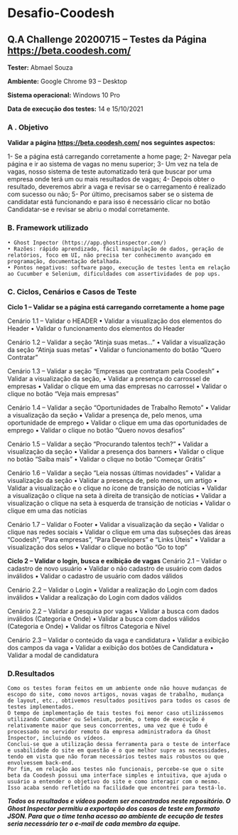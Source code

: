 # Desafio-Coodesh



## Q.A Challenge 20200715 – Testes da Página https://beta.coodesh.com/

**Tester:** Abmael Souza

**Ambiente:** Google Chrome 93 – Desktop 

**Sistema operacional:** Windows 10 Pro 

**Data de execução dos testes:** 14 e 15/10/2021


### A . Objetivo
**Validar a página https://beta.coodesh.com/ nos seguintes aspectos:**

1- Se a página está carregando corretamente a home page;
2- Navegar pela página e ir ao sistema de vagas no menu superior;
3- Um vez na tela de vagas, nosso sistema de teste automatizado terá que buscar por uma empresa onde terá um ou mais resultados de vagas;
4- Depois obter o resultado, deveremos abrir a vaga e revisar se o carregamento é realizado com sucesso ou não;
5- Por último, precisamos saber se o sistema de candidatar está funcionando e para isso é necessário clicar no botão Candidatar-se e revisar se abriu o modal corretamente.


### B. Framework utilizado
    • Ghost Inpector (https://app.ghostinspector.com/)
    • Razões: rápido aprendizado, fácil manipulação de dados, geração de relatórios, foco em UI, não precisa ter conhecimento avançado em programação, documentação detalhada.
    • Pontos negativos: software pago, execução de testes lenta em relação ao Cucumber e Selenium, dificuldades com assertividades de pop ups. 

### C. Ciclos, Cenários e Casos de Teste

**Ciclo 1 – Validar se a página está carregando corretamente a home page**

Cenário 1.1 – Validar o HEADER
    • Validar a visualização dos elementos do Header
    • Validar o funcionamento dos elementos do Header

Cenário 1.2 – Validar a seção “Atinja suas metas...”
    • Validar a visualização da seção “Atinja suas metas”
    • Validar o funcionamento do botão “Quero Contratar”

Cenário 1.3 – Validar a seção “Empresas que contratam pela Coodesh”
    • Validar a visualização da seção, 
    • Validar a presença do carrossel de empresas 
    • Validar o clique em uma das empresas no carrossel
    • Validar o clique no botão “Veja mais empresas”

Cenário 1.4 – Validar a seção “Oportunidades de Trabalho Remoto”
    • Validar a visualização da seção
    • Validar a presença de, pelo menos, uma oportunidade de emprego 
    • Validar o clique em uma das oportunidades de emprego 
    • Validar o clique no botão “Quero novos desafios”

Cenário 1.5 – Validar a seção “Procurando talentos tech?”
    • Validar a visualização da seção
    • Validar a presença dos banners
    • Validar o clique no botão “Saiba mais” 
    • Validar o clique no botão “Começar Grátis”

Cenário 1.6 – Validar a seção “Leia nossas últimas novidades”
    • Validar a visualização da seção
    • Validar a presença de, pelo menos, um artigo
    • Validar a visualização e o clique no ícone de transição de notícias 
    • Validar a visualização o clique na seta à direita de transição de notícias 
    • Validar a visualização o clique na seta à esquerda de transição de notícias 
    • Validar o clique em uma das notícias

Cenário 1.7 – Validar o Footer
    • Validar a visualização da seção
    • Validar o clique nas redes sociais 
    • Validar o clique em uma das subseções das áreas “Coodesh”, “Para empresas”, “Para Developers” e “Links Úteis”
    • Validar a visualização dos selos 
    • Validar o clique no botão “Go to top”


**Ciclo 2 – Validar o login, busca e exibição de vagas**
Cenário 2.1 – Validar o cadastro de novo usuário
    • Validar o não cadastro de usuário com dados inválidos
    • Validar o cadastro de usuário com dados válidos

Cenário 2.2 – Validar o Login
    • Validar a realização do Login com dados inválidos
    • Validar a realização do Login com dados válidos

Cenário 2.2 – Validar a pesquisa por vagas
    • Validar a busca com dados inválidos (Categoria e Onde)
    • Validar a busca com dados válidos (Categoria e Onde)
    • Validar os filtros Categoria e Nível 

Cenário 2.3 – Validar o conteúdo da vaga e candidatura 
    • Validar a exibição dos campos da vaga
    • Validar a exibição dos botões de Candidatura
    • Validar a modal de candidatura 

### D.Resultados

	Como os testes foram feitos em um ambiente onde não houve mudanças de escopo do site, como novos artigos, novas vagas de trabalho, mudança de layout, etc., obtivemos resultados positivos para todos os casos de testes implementados. 
	O tempo de implementação de tais testes foi menor caso utilizássemos utilizando Cumcumber ou Selenium, porém, o tempo de execução é relativamente maior que seus concorrentes, uma vez que é tudo é processado no servidor remoto da empresa administradora da Ghost Inspector, incluindo os vídeos.
	Conclui-se que a utilização dessa ferramenta para o teste de interface e usabilidade do site em questão é o que melhor supre as necessidades, tendo em vista que não foram necessários testes mais robustos ou que envolvessem back-end.
	Por fim, em relação aos testes não funcionais, percebe-se que o site beta da Coodesh possui uma interface simples e intuitiva, que ajuda o usuário a entender o objetivo do site e como interagir com o mesmo. Isso acaba sendo refletido na facilidade que encontrei para testá-lo.


***Todos os resultados e vídeos podem ser encontrados neste repositório. O Ghost Inspector permitiu a exportação dos casos de teste em formato JSON. Para que o time tenha acesso ao ambiente de eecução de testes seria necessário ter o e-mail de cada membro da equipe.***
